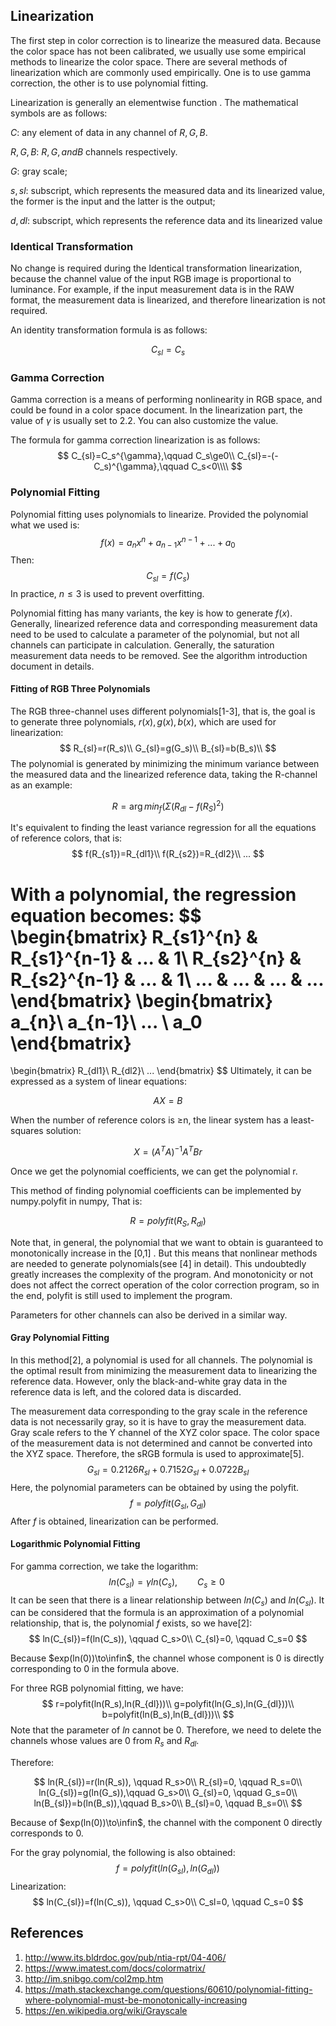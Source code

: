 ## Linearization

The first step in color correction is to linearize the measured data. Because the color space has not been calibrated, we usually use some empirical methods to linearize the color space. There are several methods of linearization which are commonly used empirically. One is to use gamma correction, the other is to use polynomial fitting. 

Linearization is generally an elementwise function . The mathematical symbols are as follows: 

$C$: any element of data in any channel of $R, G, B$. 

$R, G,  B$:  $R, G, and B$ channels respectively. 

$G$: gray scale; 

$s,sl$: subscript, which represents the measured data and its linearized value, the former is the input and the latter is the output;

$d,dl$: subscript, which represents the reference data and its linearized value



### Identical Transformation

No change is required during the Identical transformation linearization, because the channel value of the input RGB image is proportional to luminance. For example, if the input measurement data is in the RAW format, the measurement data is linearized, and therefore linearization is not required. 

An identity transformation formula is as follows: 

$$
C_{sl}=C_s 
$$

### Gamma Correction

Gamma correction is a means of performing nonlinearity in RGB space, and could be found in a color space document. In the linearization part, the value of $\gamma$ is usually set to 2.2. You can also customize the value. 

The formula for gamma correction linearization is as follows: 
$$
C_{sl}=C_s^{\gamma},\qquad C_s\ge0\\
C_{sl}=-(-C_s)^{\gamma},\qquad C_s<0\\\\
$$

### Polynomial Fitting

Polynomial fitting uses polynomials to linearize. Provided the polynomial what we used is:
$$
f(x)=a_nx^n+a_{n-1}x^{n-1}+... +a_0 
$$
Then: 
$$
C_{sl}=f(C_s)
$$
In practice, $n\le3$ is used to prevent overfitting. 

Polynomial fitting has many variants, the key is how to generate $f(x)$. Generally, linearized reference data and corresponding measurement data need to be used to calculate a parameter of the polynomial, but not all channels can participate in calculation. Generally, the saturation measurement data needs to be removed. See the algorithm introduction document in details.

#### Fitting of RGB Three Polynomials

The RGB three-channel uses different polynomials[1-3], that is, the goal is to generate three polynomials, $r(x), g(x), b(x)$, which are used for linearization:
$$
R_{sl}=r(R_s)\\
G_{sl}=g(G_s)\\
B_{sl}=b(B_s)\\
$$
The polynomial is generated by minimizing the minimum variance between the measured data and the linearized reference data, taking the R-channel as an example:

$$
R=\arg min_{f}(\Sigma(R_{dl}-f(R_S)^2)
$$

It's equivalent to finding the least variance regression for all the equations of reference colors, that is:
$$
f(R_{s1})=R_{dl1}\\
f(R_{s2})=R_{dl2}\\
...
$$

With a polynomial, the regression equation becomes:
$$
\begin{bmatrix}
R_{s1}^{n} & R_{s1}^{n-1} & ... & 1\\ 
R_{s2}^{n} & R_{s2}^{n-1} & ... & 1\\ 
... & ... & ... & ...
\end{bmatrix}
\begin{bmatrix}
a_{n}\\ 
a_{n-1}\\ 
... \\
a_0
\end{bmatrix}
=
\begin{bmatrix}
R_{dl1}\\ 
R_{dl2}\\ 
... 
\end{bmatrix}
$$
Ultimately, it can be expressed as a system of linear equations:

$$
AX=B
$$

When the number of reference colors is  ≥n, the linear system has a least-squares solution:

$$
X=(A^TA)^{-1}A^TBr
$$

Once we get the polynomial coefficients, we can get the polynomial r.

This method of finding polynomial coefficients can be implemented by numpy.polyfit in numpy, That is:

$$
R=polyfit(R_S, R_{dl})
$$

Note that, in general, the polynomial that we want to obtain is guaranteed to monotonically increase in the [0,1] . But this means that nonlinear methods are needed to generate polynomials(see [4] in detail). This undoubtedly greatly increases the complexity of the program. And monotonicity or not does not affect the correct operation of the color correction program, so in the end, polyfit is still used to implement the program.

Parameters for other channels can also be derived in a similar way.

#### Gray Polynomial Fitting

In this method[2], a polynomial is used for all channels. The polynomial is the optimal result from minimizing the measurement data to linearizing the reference data. However, only the black-and-white gray data in the reference data is left, and the colored data is discarded.

The measurement data corresponding to the gray scale in the reference data is not necessarily gray, so it is have to gray the measurement data. Gray scale refers to the Y channel of the XYZ color space. The color space of the measurement data is not determined and cannot be converted into the XYZ space. Therefore, the sRGB formula is used to approximate[5]. 
$$
G_{sl}=0.2126R_{sl}+0.7152G_{sl}+0.0722B_{sl} 
$$
Here, the polynomial parameters can be obtained by using the polyfit. 
$$
f=polyfit(G_{sl}, G_{dl}) 
$$
After $f$ is obtained, linearization can be performed. 

#### Logarithmic Polynomial Fitting

For gamma correction, we take the logarithm: 
$$
ln(C_{sl})={\gamma}ln(C_s),\qquad C_s\ge0\ 
$$
It can be seen that there is a linear relationship between $ln(C_s)$ and $ln(C_{sl})$. It can be considered that the formula is an approximation of a polynomial relationship, that is, the polynomial $f$ exists, so we have[2]:
$$
ln(C_{sl})=f(ln(C_s)), \qquad C_s>0\\
C_{sl}=0, \qquad C_s=0
$$

Because $exp(ln(0))\to\infin$, the channel whose component is 0 is directly corresponding to 0 in the formula above.

For three RGB polynomial fitting, we have:
$$
r=polyfit(ln(R_s),ln(R_{dl}))\\
g=polyfit(ln(G_s),ln(G_{dl}))\\
b=polyfit(ln(B_s),ln(B_{dl}))\\
$$
Note that the parameter of $ln$ cannot be 0. Therefore, we need to delete the channels whose values are 0 from $R_s$ and $R_{dl}$. 

Therefore: 

$$
ln(R_{sl})=r(ln(R_s)), \qquad R_s>0\\
R_{sl}=0, \qquad R_s=0\\
ln(G_{sl})=g(ln(G_s)),\qquad G_s>0\\
G_{sl}=0, \qquad G_s=0\\
ln(B_{sl})=b(ln(B_s)),\qquad B_s>0\\
B_{sl}=0, \qquad B_s=0\\
$$

Because of $exp(ln(0))\to\infin$, the channel with the component 0 directly corresponds to 0. 

For the gray polynomial, the following is also obtained: 
$$
f=polyfit(ln(G_{sl}),ln(G_{dl}))
$$
Linearization: 
$$
ln(C_{sl})=f(ln(C_s)), \qquad C_s>0\\
C_sl=0, \qquad C_s=0
$$

## References

1. http://www.its.bldrdoc.gov/pub/ntia-rpt/04-406/
2. https://www.imatest.com/docs/colormatrix/
3. http://im.snibgo.com/col2mp.htm
4. https://math.stackexchange.com/questions/60610/polynomial-fitting-where-polynomial-must-be-monotonically-increasing
5. https://en.wikipedia.org/wiki/Grayscale


